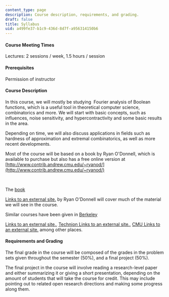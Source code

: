```yaml
---
content_type: page
description: Course description, requirements, and grading.
draft: false
title: Syllabus
uid: a499fe37-b1c9-436d-8d7f-a956314150b6
---
```

#### Course Meeting Times

Lectures: 2 sessions / week, 1.5 hours / session

#### Prerequisites

Permission of instructor

#### Course Description

In this course, we will mostly be studying  Fourier analysis of Boolean functions, which is a useful tool in theoretical computer science, combinatorics and more. We will start with basic concepts, such as influences, noise sensitivity, and hypercontractivity and some basic results in the area. 

Depending on time, we will also discuss applications in fields such as hardness of approximation and extremal combinatorics, as well as more recent developments. 

Most of the course will be based on a book by Ryan O'Donnell, which is available to purchase but also has a free online version at [http://www.contrib.andrew.cmu.edu/~ryanod/](http://www.contrib.andrew.cmu.edu/~ryanod/)  

 

The [book](http://analysisofbooleanfunctions.net/)  

[Links to an external site.](http://analysisofbooleanfunctions.net/) by Ryan O'Donnell will cover much of the material we will see in the course. 

Similar courses have been given in [Berkeley](http://www.avishaytal.org/cs294-analysis-of-boolean-functions)  

[Links to an external site.](http://www.avishaytal.org/cs294-analysis-of-boolean-functions), [Technion Links to an external site.](https://yuvalfilmus.cs.technion.ac.il/courses/?crid=615), [CMU Links to an external site.](http://www.cs.cmu.edu/~odonnell/aobf12/) among other places. 

#### Requirements and Grading

The final grade in the course will be composed of the grades in the problem sets given throughout the semester (50%), and a final project (50%).  

The final project in the course will involve reading a research-level paper and either summarizing it or giving a short presentation, depending on the amount of students that will take the course for credit. This may include pointing out to related open research directions and making some progress along them.